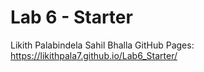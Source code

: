 # Lab 6 - Starter
Likith Palabindela
Sahil Bhalla
GitHub Pages: https://likithpala7.github.io/Lab6_Starter/
